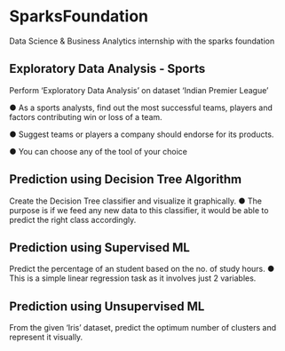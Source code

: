 # SparksFoundation
Data Science & Business Analytics internship with the sparks foundation
## Exploratory Data Analysis - Sports
Perform ‘Exploratory Data Analysis’ on dataset ‘Indian Premier League’

● As a sports analysts, find out the most successful teams, players and factors
contributing win or loss of a team.

● Suggest teams or players a company should endorse for its products.

● You can choose any of the tool of your choice
## Prediction using Decision Tree Algorithm
Create the Decision Tree classifier and visualize it graphically.
● The purpose is if we feed any new data to this classifier, it would be able to
predict the right class accordingly.
## Prediction using Supervised ML
Predict the percentage of an student based on the no. of study hours.
● This is a simple linear regression task as it involves just 2 variables.
## Prediction using Unsupervised ML
From the given ‘Iris’ dataset, predict the optimum number of clusters
and represent it visually.
